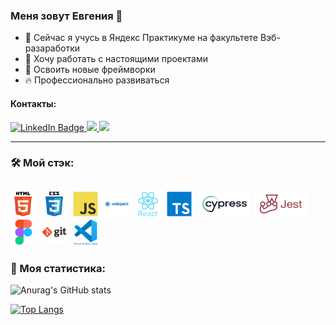 ### Меня зовут Евгения 👋

- :open_book: Сейчас я учусь в Яндекс Практикуме на факультете Вэб-разаработки
- :dart: Хочу работать с настоящими проектами
- :briefcase: Освоить новые фреймворки
- :fire: Профессионально развиваться

#### Контакты:

<a href="https://www.linkedin.com/in/%D0%B5%D0%B2%D0%B3%D0%B5%D0%BD%D0%B8%D1%8F-%D0%BA%D0%BE%D1%81%D1%82%D1%8B%D1%80%D1%8F-9b436225b/">
    <img src="https://img.shields.io/badge/LinkedIn-blue?style=for-the-badge&logo=linkedin&logoColor=white" alt="LinkedIn Badge"/>
</a>
<a href="mailto:evgeniiakostyria@gmail.com">
    <img src="https://img.shields.io/badge/Gmail-white?logo=gmail&logoColor=red&style=for-the-badge">
 </a>
 <a href="https://t.me/EvgeniiaKostyria">
    <img src="https://img.shields.io/badge/Telegram-blue?logo=telegram&logoColor=white&style=for-the-badge">
  </a>

---
### :hammer_and_wrench: Мой стэк:
<img src="https://github.com/devicons/devicon/blob/master/icons/html5/html5-original-wordmark.svg" width="40" height="40"/>&nbsp; 
<img src="https://github.com/devicons/devicon/blob/master/icons/css3/css3-original-wordmark.svg" width="40" height="40"/>&nbsp; 
<img src="https://github.com/devicons/devicon/blob/master/icons/javascript/javascript-original.svg" width="40" height="40"/>&nbsp; 
<img src="https://github.com/devicons/devicon/blob/master/icons/webpack/webpack-original-wordmark.svg" width="40" height="40"/>&nbsp; 
<img src="https://github.com/devicons/devicon/blob/master/icons/react/react-original-wordmark.svg" width="40" height="40"/>&nbsp;
<img src="https://github.com/devicons/devicon/blob/master/icons/typescript/typescript-original.svg" width="40" height="40"/>&nbsp;
<img src="https://github.com/Ev-Kos/algososh/blob/master/README_static/cypress.png" width="85" height="40"/>
<img src="https://github.com/Ev-Kos/algososh/blob/master/README_static/jest.png" width="85" height="40"/>
<img src="https://github.com/devicons/devicon/blob/master/icons/figma/figma-original.svg" width="40" height="40"/>&nbsp;
<img src="https://github.com/devicons/devicon/blob/master/icons/git/git-original-wordmark.svg" width="40" height="40"/>&nbsp;
<img src="https://github.com/devicons/devicon/blob/master/icons/vscode/vscode-original-wordmark.svg" width="40" height="40"/>&nbsp;
---
### :pushpin: Моя статистика:
![Anurag's GitHub stats](https://github-readme-stats.vercel.app/api?username=Ev-Kos&show_icons=true&theme=transparent&text_color=434d58)

[![Top Langs](https://github-readme-stats.vercel.app/api/top-langs/?username=Ev-Kos&layout=compact)](https://github.com/anuraghazra/github-readme-stats)












